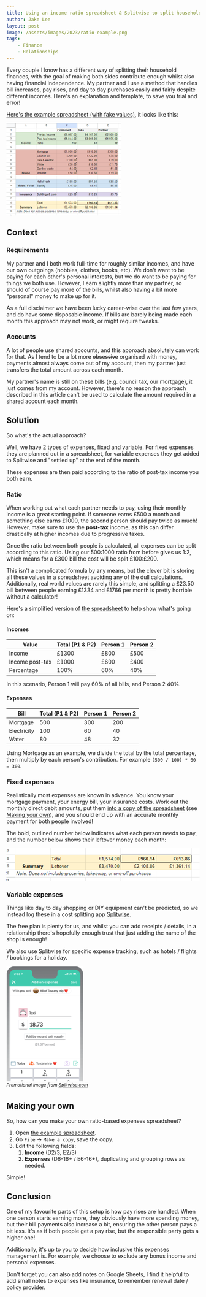 ```yaml
---
title: Using an income ratio spreadsheet & Splitwise to split household expenses fairly and transparently as a couple
author: Jake Lee
layout: post
image: /assets/images/2023/ratio-example.png
tags:
    - Finance
    - Relationships
---
```


Every couple I know has a different way of splitting their household finances, with the goal of making both sides contribute enough whilst also having financial independence. My partner and I use a method that handles bill increases, pay rises, and day to day purchases easily and fairly despite different incomes. Here's an explanation and template, to save you trial and error!

[Here's the example spreadsheet (with fake values)](https://docs.google.com/spreadsheets/d/12Y-qo7uVEvAMLfDzJvbHf4MDrCDiUHGnC4XkhPq5vLY/edit?usp=sharing), it looks like this:

[![](/assets/images/2023/ratio-example_thumbnail.png)](/assets/images/2023/ratio-example.png)

## Context

### Requirements

My partner and I both work full-time for roughly similar incomes, and have our own outgoings (hobbies, clothes, books, etc). We don't want to be paying for each other's personal interests, but we do want to be paying for things we both use. However, I earn slightly more than my partner, so should of course pay more of the bills, whilst also having a bit more "personal" money to make up for it.

As a full disclaimer we have been lucky career-wise over the last few years, and do have some disposable income. If bills are barely being made each month this approach may not work, or might require tweaks.

### Accounts

A lot of people use shared accounts, and this approach absolutely can work for that. As I tend to be a lot more ~~obsessive~~ organised with money, payments almost always come out of my account, then my partner just transfers the total amount across each month. 

My partner's name is still on these bills (e.g. council tax, our mortgage), it just comes from my account. However, there's no reason the approach described in this article can't be used to calculate the amount required in a shared account each month.

## Solution

So what's the actual approach?

Well, we have 2 types of expenses, fixed and variable. For fixed expenses they are planned out in a spreadsheet, for variable expenses they get added to Splitwise and "settled up" at the end of the month.

These expenses are then paid according to the ratio of post-tax income you both earn.

### Ratio

When working out what each partner needs to pay, using their monthly income is a great starting point. If someone earns £500 a month and something else earns £1000, the second person should pay twice as much! However, make sure to use the **post-tax** income, as this can differ drastically at higher incomes due to progressive taxes.

Once the ratio between both people is calculated, all expenses can be split according to this ratio. Using our 500:1000 ratio from before gives us 1:2, which means for a £300 bill the cost will be split £100:£200. 

This isn't a complicated formula by any means, but the clever bit is storing all these values in a spreadsheet avoiding any of the dull calculations. Additionally, real world values are rarely this simple, and splitting a £23.50 bill between people earning £1334 and £1766 per month is pretty horrible without a calculator!

Here's a simplified version of [the spreadsheet](https://docs.google.com/spreadsheets/d/12Y-qo7uVEvAMLfDzJvbHf4MDrCDiUHGnC4XkhPq5vLY/edit#gid=0) to help show what's going on:

#### Incomes

| Value | Total (P1 & P2) | Person 1 | Person 2 |
| --- | --- | --- | --- |
| Income | £1300 | £800 | £500 |
| Income post-tax | £1000 | £600 | £400 |
| Percentage | 100% | 60% | 40% |

In this scenario, Person 1 will pay 60% of all bills, and Person 2 40%.

#### Expenses

| Bill | Total (P1 & P2) | Person 1 | Person 2 |
| --- | --- | --- | --- |
| Mortgage | 500 | 300 | 200 |
| Electricity | 100 | 60 | 40 |
| Water | 80 | 48 | 32 |

Using Mortgage as an example, we divide the total by the total percentage, then multiply by each person's contribution. For example `(500 / 100) * 60 = 300`. 

### Fixed expenses

Realistically most expenses are known in advance. You know your mortgage payment, your energy bill, your insurance costs. Work out the monthly direct debit amounts, put them [into a copy of the spreadsheet](https://docs.google.com/spreadsheets/d/12Y-qo7uVEvAMLfDzJvbHf4MDrCDiUHGnC4XkhPq5vLY/edit#gid=0) (see [Making your own](#making-your-own)), and you should end up with an accurate monthly payment for both people involved!

The bold, outlined number below indicates what each person needs to pay, and the number below shows their leftover money each month:

[![](/assets/images/2023/ratio-totals.png)](/assets/images/2023/ratio-totals.png)

### Variable expenses

Things like day to day shopping or DIY equipment can't be predicted, so we instead log these in a cost splitting app [Splitwise](https://www.splitwise.com/).

The free plan is plenty for us, and whilst you can add receipts / details, in a relationship there's hopefully enough trust that just adding the name of the shop is enough!

We also use Splitwise for specific expense tracking, such as hotels / flights / bookings for a holiday.

[![](/assets/images/2023/ratio-splitwise_thumbnail.png)](/assets/images/2023/ratio-splitwise.png) <br>*<sup>Promotional image from [Splitwise.com](https://www.splitwise.com/)</sup>*

## Making your own

So, how can you make your own ratio-based expenses spreadsheet?

1. Open [the example spreadsheet](https://docs.google.com/spreadsheets/d/12Y-qo7uVEvAMLfDzJvbHf4MDrCDiUHGnC4XkhPq5vLY/edit#gid=0).
2. Go `File` -> `Make a copy`, save the copy.
3. Edit the following fields:
    1. **Income** (D2/3, E2/3)
    2. **Expenses** (D6-16+ / E6-16+), duplicating and grouping rows as needed.

Simple!

## Conclusion

One of my favourite parts of this setup is how pay rises are handled. When one person starts earning more, they obviously have more spending money, but their bill payments also increase a bit, ensuring the other person pays a bit less. It's as if both people get a pay rise, but the responsible party gets a higher one!

Additionally, it's up to you to decide how inclusive this expenses management is. For example, we choose to exclude any bonus income and personal expenses.

Don't forget you can also add notes on Google Sheets, I find it helpful to add small notes to expenses like insurance, to remember renewal date / policy provider.


